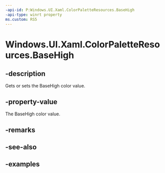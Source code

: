 ```yaml
---
-api-id: P:Windows.UI.Xaml.ColorPaletteResources.BaseHigh
-api-type: winrt property
ms.custom: RS5
---
```


<!-- Property syntax.
public IReference<Color> BaseHigh { get;  set; }
-->

# Windows.UI.Xaml.ColorPaletteResources.BaseHigh

## -description

Gets or sets the BaseHigh color value.



## -property-value

The BaseHigh color value.

## -remarks

## -see-also

## -examples

